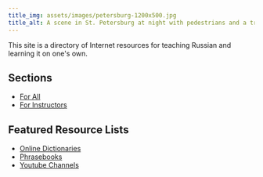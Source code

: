 ```yaml
---
title_img: assets/images/petersburg-1200x500.jpg
title_alt: A scene in St. Petersburg at night with pedestrians and a trolleybuses
---
```

This site is a directory of Internet resources for teaching Russian
and learning it on one's own. 

## Sections
* [For All](for-all/)
* [For Instructors](for-instructors/)

## Featured Resource Lists
* [Online Dictionaries](for-all/dictionaries)
* [Phrasebooks](for-all/phrasebooks)
* [Youtube Channels](for-all/youtube-channels)

